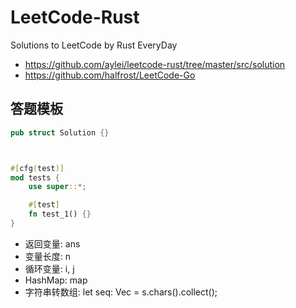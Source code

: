 # LeetCode-Rust
Solutions to LeetCode by Rust EveryDay

- https://github.com/aylei/leetcode-rust/tree/master/src/solution
- https://github.com/halfrost/LeetCode-Go


## 答题模板
```rust
pub struct Solution {}



#[cfg(test)]
mod tests {
    use super::*;

    #[test]
    fn test_1() {}
}
```

- 返回变量: ans
- 变量长度: n
- 循环变量: i, j
- HashMap: map
- 字符串转数组: let seq: Vec<char> = s.chars().collect();